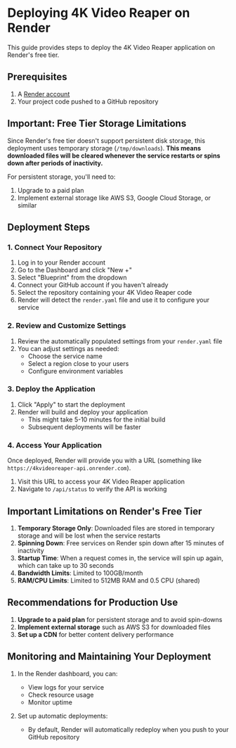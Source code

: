 # Deploying 4K Video Reaper on Render

This guide provides steps to deploy the 4K Video Reaper application on Render's free tier.

## Prerequisites

1. A [Render account](https://render.com/signup)
2. Your project code pushed to a GitHub repository

## Important: Free Tier Storage Limitations

Since Render's free tier doesn't support persistent disk storage, this deployment uses temporary storage (`/tmp/downloads`). **This means downloaded files will be cleared whenever the service restarts or spins down after periods of inactivity.**

For persistent storage, you'll need to:
1. Upgrade to a paid plan
2. Implement external storage like AWS S3, Google Cloud Storage, or similar

## Deployment Steps

### 1. Connect Your Repository

1. Log in to your Render account
2. Go to the Dashboard and click "New +"
3. Select "Blueprint" from the dropdown
4. Connect your GitHub account if you haven't already
5. Select the repository containing your 4K Video Reaper code
6. Render will detect the `render.yaml` file and use it to configure your service

### 2. Review and Customize Settings

1. Review the automatically populated settings from your `render.yaml` file
2. You can adjust settings as needed:
   - Choose the service name
   - Select a region close to your users
   - Configure environment variables

### 3. Deploy the Application

1. Click "Apply" to start the deployment
2. Render will build and deploy your application
   - This might take 5-10 minutes for the initial build
   - Subsequent deployments will be faster

### 4. Access Your Application

Once deployed, Render will provide you with a URL (something like `https://4kvideoreaper-api.onrender.com`).

1. Visit this URL to access your 4K Video Reaper application
2. Navigate to `/api/status` to verify the API is working

## Important Limitations on Render's Free Tier

1. **Temporary Storage Only**: Downloaded files are stored in temporary storage and will be lost when the service restarts
2. **Spinning Down**: Free services on Render spin down after 15 minutes of inactivity
3. **Startup Time**: When a request comes in, the service will spin up again, which can take up to 30 seconds
4. **Bandwidth Limits**: Limited to 100GB/month
5. **RAM/CPU Limits**: Limited to 512MB RAM and 0.5 CPU (shared)

## Recommendations for Production Use

1. **Upgrade to a paid plan** for persistent storage and to avoid spin-downs
2. **Implement external storage** such as AWS S3 for downloaded files
3. **Set up a CDN** for better content delivery performance

## Monitoring and Maintaining Your Deployment

1. In the Render dashboard, you can:
   - View logs for your service
   - Check resource usage
   - Monitor uptime

2. Set up automatic deployments:
   - By default, Render will automatically redeploy when you push to your GitHub repository

